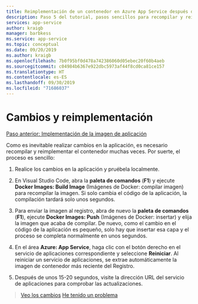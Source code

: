 ```yaml
---
title: Reimplementación de un contenedor en Azure App Service después de realizar cambios en Visual Studio Code
description: Paso 5 del tutorial, pasos sencillos para recompilar y reimplementar una imagen de contenedor.
services: app-service
author: kraigb
manager: barbkess
ms.service: app-service
ms.topic: conceptual
ms.date: 09/20/2019
ms.author: kraigb
ms.openlocfilehash: 7b0f95bf0d478a742386060d05ebec20f60b4aeb
ms.sourcegitcommit: c04984b6367e922dbc5973af44f8cd0ca81ce157
ms.translationtype: HT
ms.contentlocale: es-ES
ms.lasthandoff: 09/30/2019
ms.locfileid: "71686037"
---
```

# <a name="make-changes-and-redeploy"></a>Cambios y reimplementación

[Paso anterior: Implementación de la imagen de aplicación](tutorial-vscode-docker-node-04.md)

Como es inevitable realizar cambios en la aplicación, es necesario recompilar y reimplementar el contenedor muchas veces. Por suerte, el proceso es sencillo:

1. Realice los cambios en la aplicación y pruébela localmente.

1. En Visual Studio Code, abra la **paleta de comandos** (**F1**) y ejecute **Docker Images: Build Image** (Imágenes de Docker: compilar imagen) para recompilar la imagen. Si solo cambia el código de la aplicación, la compilación tardará solo unos segundos.

1. Para enviar la imagen al registro, abra de nuevo la **paleta de comandos** (**F1**), ejecute **Docker Images: Push** (Imágenes de Docker: insertar) y elija la imagen que acaba de compilar. De nuevo, como el cambio en el código de la aplicación es pequeño, solo hay que insertar esa capa y el proceso se completa normalmente en unos segundos.

1. En el área **Azure: App Service**, haga clic con el botón derecho en el servicio de aplicaciones correspondiente y seleccione **Reiniciar**. Al reiniciar un servicio de aplicaciones, se extrae automáticamente la imagen de contenedor más reciente del Registro.

1. Después de unos 15-20 segundos, visite la dirección URL del servicio de aplicaciones para comprobar las actualizaciones.

> [Veo los cambios](tutorial-vscode-docker-node-06.md) [He tenido un problema](https://www.research.net/r/PWZWZ52?tutorial=node-deployment-docker-extension&step=deploy-changes)
